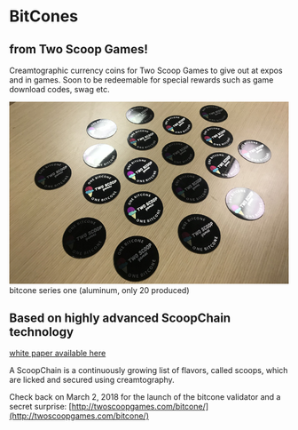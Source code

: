 # BitCones
## from Two Scoop Games!

Creamtographic currency coins for Two Scoop Games to give out at expos and in games. Soon to be redeemable for special rewards such as game download codes, swag etc.

![bitcone series one](img/series-one.png)
bitcone series one (aluminum, only 20 produced)

## Based on highly advanced ScoopChain technology

[white paper available here](https://github.com/TwoScoopGames/scoopchain/blob/master/scoopchain-whitepaper.jpg)


A ScoopChain is a continuously growing list of flavors, called scoops, which are licked and secured using creamtography.


Check back on March 2, 2018 for the launch of the bitcone validator and a secret surprise:
[http://twoscoopgames.com/bitcone/](http://twoscoopgames.com/bitcone/)
